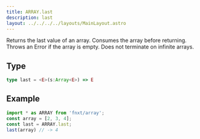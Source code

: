```yaml
---
title: ARRAY.last
description: last
layout: ../../../../layouts/MainLayout.astro
---
```

Returns the last value of an array. Consumes the array before returning.
Throws an Error if the array is empty.
Does not terminate on infinite arrays.
## Type
```ts
type last = <E>(s:Array<E>) => E
```

## Example
```ts
import * as ARRAY from 'fnxt/array';
const array = [2, 3, 4];
const last = ARRAY.last;
last(array) // -> 4
```
